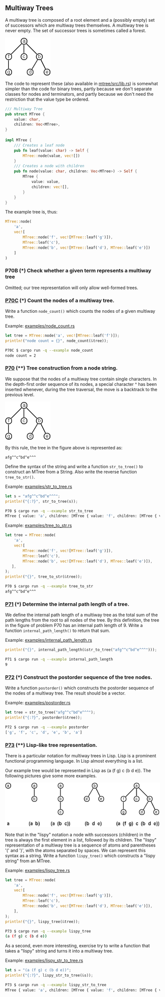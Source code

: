 ## Multiway Trees

A multiway tree is composed of a root element and a (possibly empty) set of successors which are multiway trees themselves. A multiway tree is never empty. The set of successor trees is sometimes called a forest.

![](./images/p70.gif)

The code to represent these (also available in [mtree/src/lib.rs](./mtree/src/lib.rs)) is somewhat simpler than the code for binary trees, partly because we don't separate classes for nodes and terminators, and partly because we don't need the restriction that the value type be ordered.

```rust
/// Multiway Tree
pub struct MTree {
    value: char,
    children: Vec<MTree>,
}

impl MTree {
    /// Creates a leaf node
    pub fn leaf(value: char) -> Self {
        MTree::node(value, vec![])
    }
    /// Creates a node with children
    pub fn node(value: char, children: Vec<MTree>) -> Self {
        MTree {
            value: value,
            children: vec![],
        }
    }
}
```

The example tree is, thus:

```rust
MTree::node(
    'a',
    vec![
        MTree::node('f', vec![MTree::leaf('g')]),
        MTree::leaf('c'),
        MTree::node('b', vec![MTree::leaf('d'), MTree::leaf('e')])
    ]
)
```

### P70B (*) Check whether a given term represents a multiway tree

Omitted; our tree representation will only allow well-formed trees.

### [P70C](./P70C/src/lib.rs) (*) Count the nodes of a multiway tree.

Write a function `node_count()` which counts the nodes of a given multiway tree.

Example: [examples/node_count.rs](./P70C/examples/node_count.rs)
```rust
let tree = MTree::node('a', vec![MTree::leaf('f')]);
println!("node count = {}", node_count(&tree));
```

```bash
P70C $ cargo run -q --example node_count
node count = 2
```

### [P70](./P70/src/lib.rs) (**) Tree construction from a node string.

We suppose that the nodes of a multiway tree contain single characters. In the depth-first order sequence of its nodes, a special character ^ has been inserted whenever, during the tree traversal, the move is a backtrack to the previous level.

![](./images/p70.gif)

By this rule, the tree in the figure above is represented as:

```
afg^^c^bd^e^^^
```

Define the syntax of the string and write a function `str_to_tree()` to construct an MTree from a String. Also write the reverse function `tree_to_str()`.

Example: [examples/str_to_tree.rs](./P70/examples/str_to_tree.rs)
```rust
let s = "afg^^c^bd^e^^^";
println!("{:?}", str_to_tree(s));
```

```bash
P70 $ cargo run -q --example str_to_tree
MTree { value: 'a', children: [MTree { value: 'f', children: [MTree { value: 'g', children: [] }] }, MTree { value: 'c', children: [] }, MTree { value: 'b', children: [MTree { value: 'd', children: [] }, MTree { value: 'e', children: [] }] }] }
```

Example: [examples/tree_to_str.rs](./P70/examples/tree_to_str.rs)
```rust
let tree = MTree::node(
    'a',
    vec![
        MTree::node('f', vec![MTree::leaf('g')]),
        MTree::leaf('c'),
        MTree::node('b', vec![MTree::leaf('d'), MTree::leaf('e')]),
   ],
);
println!("{}", tree_to_str(&tree));
```

```bash
P70 $ cargo run -q --example tree_to_str
afg^^c^bd^e^^^
```

### [P71](./P71/src/lib.rs) (*) Determine the internal path length of a tree.

We define the internal path length of a multiway tree as the total sum of the path lengths from the root to all nodes of the tree. By this definition, the tree in the figure of problem P70 has an internal path length of 9. Write a function `internal_path_length()` to return that sum.

Example: [examples/internal_path_length.rs](./P71/examples/internal_path_length.rs)
```rust
println!("{}", internal_path_length(&str_to_tree("afg^^c^bd^e^^^")));
```

```bash
P71 $ cargo run -q --example internal_path_length
9
```

### [P72](./P72/src/lib.rs) (*) Construct the postorder sequence of the tree nodes.

Write a function `postorder()` which constructs the postorder sequence of the nodes of a multiway tree. The result should be a vector.

Example: [examples/postorder.rs](./P72/examples/postorder.rs)
```rust
let tree = str_to_tree("afg^^c^bd^e^^^");
println!("{:?}", postorder(&tree));
```

```bash
P72 $ cargo run -q --example postorder
['g', 'f', 'c', 'd', 'e', 'b', 'a']
```

### [P73](./P73/src/lib.rs) (**) Lisp-like tree representation.

There is a particular notation for multiway trees in Lisp. Lisp is a prominent functional programming language. In Lisp almost everything is a list.

Our example tree would be represented in Lisp as (a (f g) c (b d e)). The following pictures give some more examples.

![](./images/p73.png)

Note that in the "lispy" notation a node with successors (children) in the tree is always the first element in a list, followed by its children. The "lispy" representation of a multiway tree is a sequence of atoms and parentheses '(' and ')', with the atoms separated by spaces. We can represent this syntax as a string. Write a function `lispy_tree()` which constructs a "lispy string" from an MTree.

Example: [examples/lispy_tree.rs](./P73/examples/lispy_tree.rs)
```rust
let tree = MTree::node(
    'a',
    vec![
        MTree::node('f', vec![MTree::leaf('g')]),
        MTree::leaf('c'),
        MTree::node('b', vec![MTree::leaf('d'), MTree::leaf('e')]),
    ],
);
println!("{}", lispy_tree(&tree));
```

```bash
P73 $ cargo run -q --example lispy_tree
(a (f g) c (b d e))
```

As a second, even more interesting, exercise try to write a function that takes a "lispy" string and turns it into a multiway tree.

Example: [examples/lispy_str_to_tree.rs](./P73/examples/lispy_str_to_tree.rs)
```rust
let s = "(a (f g) c (b d e))";
println!("{:?}", lispy_str_to_tree(&s));
```

```bash
P73 $ cargo run -q --example lispy_str_to_tree
MTree { value: 'a', children: [MTree { value: 'f', children: [MTree { value: 'g', children: [] }] }, MTree { value: 'c', children: [] }, MTree { value: 'b', children: [MTree { value: 'd', children: [] }, MTree { value: 'e', children: [] }] }] }
```
